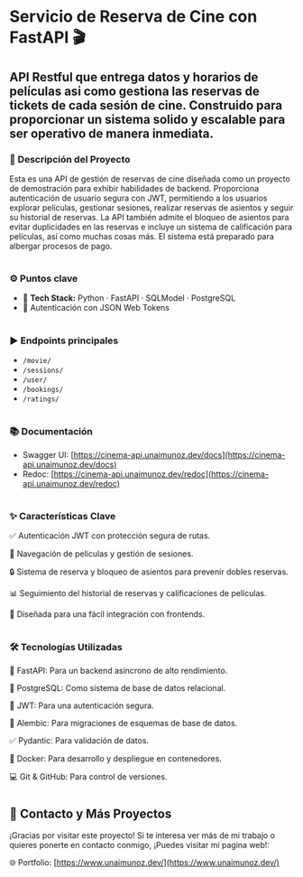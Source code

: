 
# Servicio de Reserva de Cine con FastAPI 🎬

## API Restful que entrega datos y horarios de películas asi como gestiona las reservas de tickets de cada sesión de cine. Construido para proporcionar un sistema solido y escalable para ser operativo de manera inmediata.


### 📝 Descripción del Proyecto

Esta es una API de gestión de reservas de cine diseñada como un proyecto de demostración para exhibir habilidades de backend. Proporciona autenticación de usuario segura con JWT, permitiendo a los usuarios explorar películas, gestionar sesiones, realizar reservas de asientos y seguir su historial de reservas. La API también admite el bloqueo de asientos para evitar duplicidades en las reservas e incluye un sistema de calificación para películas, así como muchas cosas más. El sistema está preparado para albergar procesos de pago.

#
### ⚙️ Puntos clave
- 🔧 **Tech Stack:** Python · FastAPI · SQLModel · PostgreSQL
- 🔐 Autenticación con JSON Web Tokens

#
### ▶️ Endpoints principales
- `/movie/`
- `/sessions/`
- `/user/`
- `/bookings/`
- `/ratings/`

#

### 📚 Documentación
- Swagger UI: [https://cinema-api.unaimunoz.dev/docs](https://cinema-api.unaimunoz.dev/docs)
- Redoc: [https://cinema-api.unaimunoz.dev/redoc](https://cinema-api.unaimunoz.dev/redoc)

#
### ✨ Características Clave
✅ Autenticación JWT con protección segura de rutas.

🎥 Navegación de películas y gestión de sesiones.

🔒 Sistema de reserva y bloqueo de asientos para prevenir dobles reservas.

📊 Seguimiento del historial de reservas y calificaciones de películas.

🔗 Diseñada para una fácil integración con frontends.
#

### 🛠️ Tecnologías Utilizadas
🚀 FastAPI: Para un backend asíncrono de alto rendimiento.

🐘 PostgreSQL: Como sistema de base de datos relacional.

🔐 JWT: Para una autenticación segura.

🔧 Alembic: Para migraciones de esquemas de base de datos.

✅ Pydantic: Para validación de datos.

🐳 Docker: Para desarrollo y despliegue en contenedores.

💻 Git & GitHub: Para control de versiones.

   

#

## 📧 Contacto y Más Proyectos
¡Gracias por visitar este proyecto! Si te interesa ver más de mi trabajo o quieres ponerte en contacto conmigo, ¡Puedes visitar mi pagina web!:

🌐 Portfolio: [https://www.unaimunoz.dev/](https://www.unaimunoz.dev/)
